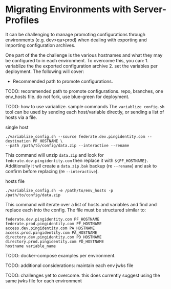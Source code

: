 # Migrating Environments with Server-Profiles

It can be challenging to manage promoting configurations through environments (e.g. dev>qa>prod) when dealing with exporting and importing configuration archives. 

One part of the the challenge is the various hostnames and what they may be configured to in each environment. To overcome this, you can: 1. variablize the the exported configuration archive 2. set the variables per deployment.
The following will cover: 
  - Recommended path to promote configurations. 

TODO: recommended path to promote configurations. repo, branches, one env_hosts file. do not fork, use blue-green for deployment. 

TODO: how to use variablize. sample commands
The `variablize_config.sh` tool can be used by sending each host/variable directly, or sending a list of hosts via a file. 

single host
```
./variablize_config.sh --source federate.dev.pingidentity.com --destination PF_HOSTNAME \
--path /path/to/config/data.zip --interactive --rename
```
This command will unzip `data.zip` and look for `federate.dev.pingidentity.com` then replace it with `${PF_HOSTNAME}`.
Additionally it wil create a `data.zip.bak` backup (re `--rename`) and ask to confirm before replacing (re `--interactive`). 

hosts file
```
./variablize_config.sh -e /path/to/env_hosts -p /path/to/config/data.zip
```
This command will iterate over a list of hosts and variables and find and replace each into the config. The file must be structured similar to: 
```
federate.dev.pingidentity.com PF_HOSTNAME
federate.prod.pingidentity.com PF_HOSTNAME
access.dev.pingidentity.com PA_HOSTNAME
access.prod.pingidentity.com PA_HOSTNAME
directory.dev.pingidentity.com PD_HOSTNAME
directory.prod.pingidentity.com PD_HOSTNAME
hostname variable_name
```




TODO: docker-compose examples per environment. 

TODO: additional considerations: maintain each env jwks file

TODO: challenges yet to overcome. this does currently suggest using the same jwks file for each environment
